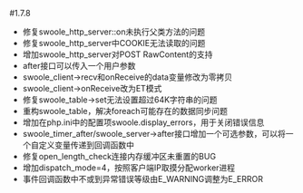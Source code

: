 #1.7.8

* 修复swoole_http_server::on未执行父类方法的问题
* 修复swoole_http_server中COOKIE无法读取的问题
* 增加swoole_http_server对POST RawContent的支持
* after接口可以传入一个用户参数
* swoole_client->recv和onReceive的data变量修改为零拷贝
* swoole_client->onReceive改为ET模式
* 修复swoole_table->set无法设置超过64K字符串的问题
* 重构swoole_table，解决foreach可能存在的数据同步问题
* 增加在php.ini中的配置项swoole.display_errors，用于关闭错误信息
* swoole_timer_after/swoole_server->after接口增加一个可选参数，可以将一个自定义变量传递到回调函数中 
* 修复open_length_check连接内存缓冲区未重置的BUG
* 增加dispatch_mode=4，按照客户端IP取摸分配worker进程
* 事件回调函数中不或到异常错误等级由E_WARNING调整为E_ERROR








